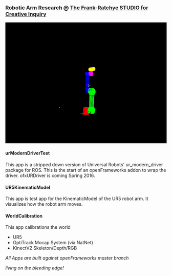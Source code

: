 ### Robotic Arm Research @ [The Frank-Ratchye STUDIO for Creative Inquiry](http://studioforcreativeinquiry.org/)


![KinematicModel](data/debug_view_1.gif)


#### urModernDriverTest

This app is a stripped down version of Universal Robots' ur_modern_driver package for ROS. This is the start of an openFrameworks addon to wrap the driver.
ofxURDriver is coming Spring 2016.

#### UR5KinematicModel

This app is test app for the KinematicModel of the UR5 robot arm.  It visualizes how the robot arm moves.

#### WorldCalibration 

This app calibrations the world

- UR5
- OptiTrack Mocap System (via NatNet)
- KinectV2 Skeleton/Depth/RGB



_All Apps are built against openFrameworks master branch_

_living on the bleeding edge!_
 
